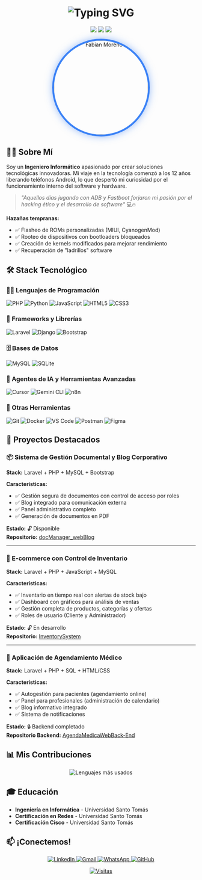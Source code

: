 <h1 align="center">
  <img src="https://readme-typing-svg.demolab.com?font=Fira+Code&weight=700&size=30&duration=4000&pause=1000&color=20C20E&center=true&vCenter=true&width=500&lines=¡Hola!+👋+Soy+Fabián+Moreno;Ingeniero+Informático;Desarrollador+Full+Stack" alt="Typing SVG" />
</h1>

<p align="center">
  <img src="https://img.shields.io/badge/Puerto_Montt-Chile-1e3a8a?style=for-the-badge&logo=google-maps&logoColor=white" />
  <img src="https://img.shields.io/badge/Disponible-Freelance-10b981?style=for-the-badge&logo=freelancer&logoColor=white" />
  <img src="https://img.shields.io/badge/Status-Buscando_nuevos_desafíos-3b82f6?style=for-the-badge&logo=rocket&logoColor=white" />
</p>

<div align="center">
  <img src="https://i.imgur.com/qd22NZ6.jpeg" alt="Fabian Moreno" width="250" style="border-radius: 50%; border: 5px solid #3b82f6; box-shadow: 0 0 20px rgba(59, 130, 246, 0.5);" />
</div>

## 👨‍💻 Sobre Mí

Soy un **Ingeniero Informático** apasionado por crear soluciones tecnológicas innovadoras. Mi viaje en la tecnología comenzó a los 12 años liberando teléfonos Android, lo que despertó mi curiosidad por el funcionamiento interno del software y hardware.

> *"Aquellos días jugando con ADB y Fastboot forjaron mi pasión por el hacking ético y el desarrollo de software"* 💻🔥

**Hazañas tempranas:**
- ✅ Flasheo de ROMs personalizadas (MIUI, CyanogenMod)
- ✅ Rooteo de dispositivos con bootloaders bloqueados
- ✅ Creación de kernels modificados para mejorar rendimiento
- ✅ Recuperación de "ladrillos" software

## 🛠️ Stack Tecnológico

### 👨‍💻 Lenguajes de Programación
![PHP](https://img.shields.io/badge/PHP-777BB4?style=for-the-badge&logo=php&logoColor=white)
![Python](https://img.shields.io/badge/Python-3776AB?style=for-the-badge&logo=python&logoColor=white)
![JavaScript](https://img.shields.io/badge/JavaScript-F7DF1E?style=for-the-badge&logo=javascript&logoColor=black)
![HTML5](https://img.shields.io/badge/HTML5-E34F26?style=for-the-badge&logo=html5&logoColor=white)
![CSS3](https://img.shields.io/badge/CSS3-1572B6?style=for-the-badge&logo=css3&logoColor=white)

### 🚀 Frameworks y Librerías
![Laravel](https://img.shields.io/badge/Laravel-FF2D20?style=for-the-badge&logo=laravel&logoColor=white)
![Django](https://img.shields.io/badge/Django-092E20?style=for-the-badge&logo=django&logoColor=white)
![Bootstrap](https://img.shields.io/badge/Bootstrap-563D7C?style=for-the-badge&logo=bootstrap&logoColor=white)

### 🗄️ Bases de Datos
![MySQL](https://img.shields.io/badge/MySQL-4479A1?style=for-the-badge&logo=mysql&logoColor=white)
![SQLite](https://img.shields.io/badge/SQLite-003B57?style=for-the-badge&logo=sqlite&logoColor=white)

### 🤖 Agentes de IA y Herramientas Avanzadas
![Cursor](https://img.shields.io/badge/Cursor-000000?style=for-the-badge&logo=cursor&logoColor=white)
![Gemini CLI](https://img.shields.io/badge/Gemini_CLI-8B5CF6?style=for-the-badge&logo=google-ai&logoColor=white)
![n8n](https://img.shields.io/badge/n8n-FF9900?style=for-the-badge&logo=n8n&logoColor=white)

### 🔧 Otras Herramientas
![Git](https://img.shields.io/badge/Git-F05032?style=for-the-badge&logo=git&logoColor=white)
![Docker](https://img.shields.io/badge/Docker-2496ED?style=for-the-badge&logo=docker&logoColor=white)
![VS Code](https://img.shields.io/badge/VS_Code-007ACC?style=for-the-badge&logo=visual-studio-code&logoColor=white)
![Postman](https://img.shields.io/badge/Postman-FF6C37?style=for-the-badge&logo=postman&logoColor=white)
![Figma](https://img.shields.io/badge/Figma-F24E1E?style=for-the-badge&logo=figma&logoColor=white)

## 🌟 Proyectos Destacados

### 📦 Sistema de Gestión Documental y Blog Corporativo
**Stack:** Laravel + PHP + MySQL + Bootstrap

**Características:**
- ✅ Gestión segura de documentos con control de acceso por roles
- ✅ Blog integrado para comunicación externa
- ✅ Panel administrativo completo
- ✅ Generación de documentos en PDF

**Estado:** 🔓 Disponible  
**Repositorio:** [docManager_webBlog](https://github.com/Fabian012c/docManager_webBlog)

---

### 🛒 E-commerce con Control de Inventario
**Stack:** Laravel + PHP + JavaScript + MySQL

**Características:**
- ✅ Inventario en tiempo real con alertas de stock bajo
- ✅ Dashboard con gráficos para análisis de ventas
- ✅ Gestión completa de productos, categorías y ofertas
- ✅ Roles de usuario (Cliente y Administrador)

**Estado:** 🔓 En desarrollo  
**Repositorio:** [InventorySystem](https://github.com/Fabian012c/InventorySystem)

---

### 🏥 Aplicación de Agendamiento Médico
**Stack:** Laravel + PHP + SQL + HTML/CSS

**Características:**
- ✅ Autogestión para pacientes (agendamiento online)
- ✅ Panel para profesionales (administración de calendario)
- ✅ Blog informativo integrado
- ✅ Sistema de notificaciones

**Estado:** 🔒 Backend completado  
**Repositorio Backend:** [AgendaMedicaWebBack-End](https://github.com/Fabian012c/AgendaMedicaWebBack-End)

## 📊 Mis Contribuciones

<div align="center">
  
![Lenguajes más usados](https://github-readme-stats.vercel.app/api/top-langs/?username=Fabian012c&layout=compact&theme=radical&hide_border=true&bg_color=00000000)

</div>

## 🎓 Educación

- **Ingeniería en Informática** - Universidad Santo Tomás
- **Certificación en Redes** - Universidad Santo Tomás
- **Certificación Cisco** - Universidad Santo Tomás

## 📫 ¡Conectemos!

<p align="center">
  <a href="https://www.linkedin.com/in/fabian-ignacio-moreno-martinez-33892022a/">
    <img src="https://img.shields.io/badge/LinkedIn-0077B5?style=for-the-badge&logo=linkedin&logoColor=white" alt="LinkedIn">
  </a>
  <a href="mailto:fabian.moremart@gmail.com">
    <img src="https://img.shields.io/badge/Gmail-D14836?style=for-the-badge&logo=gmail&logoColor=white" alt="Gmail">
  </a>
  <a href="https://wa.me/56941227606">
    <img src="https://img.shields.io/badge/WhatsApp-25D366?style=for-the-badge&logo=whatsapp&logoColor=white" alt="WhatsApp">
  </a>
  <a href="https://github.com/Fabian012c">
    <img src="https://img.shields.io/badge/GitHub-100000?style=for-the-badge&logo=github&logoColor=white" alt="GitHub">
  </a>
</p>

<div align="center">
  
[![Visitas](https://komarev.com/ghpvc/?username=Fabian012c&color=blueviolet&style=flat-square)](https://github.com/Fabian012c)

</div>
